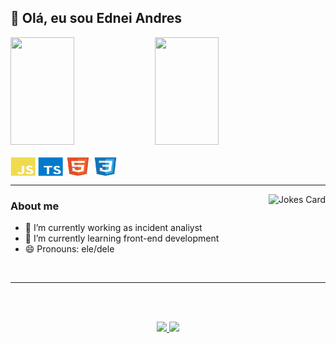 ## 🫡 Olá, eu sou Ednei Andres

<div>
<img height="172em" width="45%" src="https://github-readme-stats.vercel.app/api?username=EdneiAndres&show_icons=true&theme=gotham">
<img height="172em" width="45%" src="https://github-readme-stats.vercel.app/api/top-langs/?username=EdneiAndres&layout=compact&theme=gotham">
</div>

<div style="display: inline_block"><br>
  <img align="center" alt="Ednei-Js" height="30" width="40" src="https://raw.githubusercontent.com/devicons/devicon/master/icons/javascript/javascript-plain.svg">
  <img align="center" alt="Ednei-Ts" height="30" width="40" src="https://raw.githubusercontent.com/devicons/devicon/master/icons/typescript/typescript-plain.svg">
  <img align="center" alt="Ednei-HTML" height="30" width="40" src="https://raw.githubusercontent.com/devicons/devicon/master/icons/html5/html5-original.svg">
  <img align="center" alt="Ednei-CSS" height="30" width="40" src="https://raw.githubusercontent.com/devicons/devicon/master/icons/css3/css3-original.svg">
</div>
<hr>

<img align="right" src="https://readme-jokes.vercel.app/api" alt="Jokes Card" />

### About me

- 🔭 I’m currently working as incident analiyst
- 🌱 I’m currently learning front-end development 
- 😄 Pronouns: ele/dele
<br>
<hr>
<br/>
<br/>
<p align="center">
  <a href="https://github.com/piyushsuthar/github-readme-quotes">
    <img src="https://quotes-github-readme.vercel.app/api?theme=dracula">
  </a>
  <img src="https://i.pinimg.com/originals/03/6b/29/036b2969dcd09ae9d16515681632121a.gif" width="280px">
</p>


